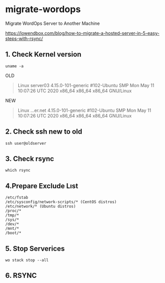 

# migrate-wordops
Migrate WordOps Server to Another Machine

https://lowendbox.com/blog/how-to-migrate-a-hosted-server-in-5-easy-steps-with-rsync/

## 1. Check Kernel version

    uname -a
OLD
> Linux server03 4.15.0-101-generic #102-Ubuntu SMP Mon May 11 10:07:26
> UTC 2020 x86_64 x86_64 x86_64 GNU/Linux

NEW
> Linux ...er.net 4.15.0-101-generic #102-Ubuntu SMP
> Mon May 11 10:07:26 UTC 2020 x86_64 x86_64 x86_64 GNU/Linux

## 2. Check ssh new to old

    ssh user@oldserver

## 3. Check rsync

    which rsync

## 4.Prepare Exclude Lıst

    /etc/fstab  
    /etc/sysconfig/network-scripts/* (CentOS distros)  
    /etc/network/* (Ubuntu distros)  
    /proc/*  
    /tmp/*  
    /sys/*  
    /dev/*  
    /mnt/*  
    /boot/*

## 5. Stop Serverices
    wo stack stop --all

## 6. RSYNC


